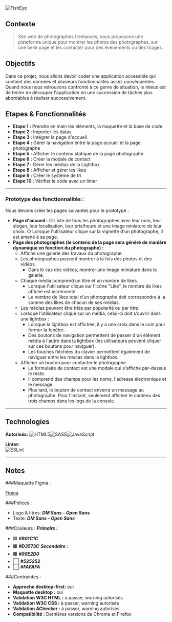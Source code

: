 ![FishEye](https://wibmw.github.io/Fisheye/assets/images/logo.png) 



## Contexte
> Site web de photographes freelances, nous proposons une plateforme unique pour
montrer les photos des photographes, sur une belle page et les contacter pour des événements ou des tirages.

## Objectifs
Dans ce projet, nous allons devoir coder une application accessible qui
contient des données et plusieurs fonctionnalités assez conséquentes.
Quand nous nous retrouvons confronté à ce genre de situation, le mieux
est de tenter de découper l'application en une succession de tâches plus
abordables à réaliser successivement.

## Etapes & Fonctionnalités
- **Etape 1 :** Prendre en main les éléments, la maquette et
la base de code
- **Etape 2 :** Importer les datas
- **Etape 3 :** Intégrer la page d'accueil
- **Etape 4 :** Gérer la navigation entre la page accueil et la
page photographe
- **Etape 5 :** Afficher le contenu statique de la page
photographe
- **Etape 6 :** Créer la modale de contact
- **Etape 7 :** Gérer les médias de la Lightbox
- **Etape 8 :** Afficher et gérer les likes
- **Etape 9 :** Créer le système de tri
- **Etape 10 :** Vérifier le code avec un linter
  
---
### Prototype des fonctionnalités :

Nous devons créer les pages suivantes pour le prototype :
- **Page d'accueil :**
○ Liste de tous les photographes avec leur nom, leur slogan, leur
localisation, leur prix/heure et une image miniature de leur choix.
○ Lorsque l'utilisateur clique sur la vignette d'un photographe, il est
amené à sa page.
- **Page des photographes (le contenu de la page sera généré de manière
dynamique en fonction du photographe) :**
  - Affiche une galerie des travaux du photographe.
  - Les photographes peuvent montrer à la fois des photos et des vidéos.
    - Dans le cas des vidéos, montrer une image miniature dans la
galerie.
  - Chaque média comprend un titre et un nombre de likes.
    - Lorsque l'utilisateur clique sur l'icône "Like", le nombre de likes
affiché est incrémenté.
    - Le nombre de likes total d’un photographe doit correspondre à la
somme des likes de chacun de ses médias.
  - Les médias peuvent être triés par popularité ou par titre.
  - Lorsque l'utilisateur clique sur un média, celui-ci doit s’ouvrir dans une
lightbox :
    - Lorsque la lightbox est affichée, il y a une croix dans le coin pour
fermer la fenêtre.
    - Des boutons de navigation permettent de passer d'un élément
média à l'autre dans la lightbox (les utilisateurs peuvent cliquer
sur ces boutons pour naviguer).
    - Les touches fléchées du clavier permettent également de
naviguer entre les médias dans la lightbox.
  - Afficher un bouton pour contacter le photographe.
    - Le formulaire de contact est une modale qui s'affiche par-dessus
le reste.
    - Il comprend des champs pour les noms, l'adresse électronique et
le message.
    - Plus tard, le bouton de contact enverra un message au
photographe. Pour l'instant, seulement afficher le contenu des
trois champs dans les logs de la console.

  
---
## Technologies

**Autorisés:**
![HTML5](https://img.shields.io/badge/html5-%23E34F26.svg?style=for-the-badge&logo=html5&logoColor=white)![SASS](https://img.shields.io/badge/SASS-hotpink.svg?style=for-the-badge&logo=SASS&logoColor=white)![JavaScript](https://img.shields.io/badge/javascript-%23323330.svg?style=for-the-badge&logo=javascript&logoColor=%23F7DF1E) 

**Linter:**     
![ESLint](https://img.shields.io/badge/ESLint-4B3263?style=for-the-badge&logo=eslint&logoColor=white)

---
## Notes
###Maquette Figma :

[Figma](https://www.figma.com/file/Q3yNeD7WTK9QHDldg9vaRl/UI-Design-FishEye-FR)

###Polices :
- Logo & titres: __*DM Sans - Open Sans*__
- Texte: __*DM Sans - Open Sans*__

###Couleurs :
***Primaire :***
-  🟥 __*#901C1C*__
-  🟧 __*#D3573C*__
***Secondaire :***
-  🟧 __*#99E2D0*__
-  ⬜️ __*#525252*__
-  ⬜ __*#FAFAFA*__

###Contraintes :
- **Approche desktop-first:** oui
- **Maquette desktop :** oui
- **Validation W3C HTML :** à passer, warning autorisés
- **Validation W3C CSS :** à passer, warning autorisés
- **Validation AChecker :** à passer, warning autorisés
- **Compatibilité :** Dernières versions de Chrome et Firefox 
